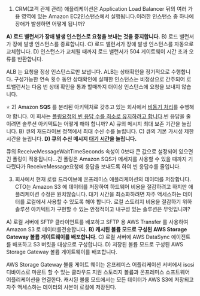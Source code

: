 1) CRM(고객 관계 관리) 애플리케이션은 Application Load Balancer 뒤의 여러 가용 영역에 있는 Amazon EC2인스턴스에서 실행됩니다.이러한 인스턴스 중 하나에 장애가 발생하면 어떻게 됩니까?

**A) 로드 밸런서가 장애 발생 인스턴스로 요청을 보내는 것을 중지합니다.**
B) 로드 밸런서가 장애 발생 인스턴스를 종료합니다.
C) 로드 밸런서가 장애 발생 인스턴스를 자동으로 교체합니다.
D) 인스턴스가 교체될 때까지 로드 밸런서가 504 게이트웨이 시간 초과 오류를 반환합니다.

ALB 는 요청을 정상 인스턴스로만 보냅니다. ALB는 상태확인을 정기적으로 수행합니다. 구성가능한 연속 횟수 동안 상태확인에 실패한 인스턴스는 비정상으로 간주되어 로드밸런서는 다음 번 상태 확인을 통과 할때까지 더이상 인스턴스에 요청을 보내지 않습니다.





:star: 2) Amazon **SQS** 를 분리된 아키텍처로 갖추고 있는 회사에서 <u>비동기 처리</u>를 수행해야 합니다. 이 회사는 <u>폴링요청의 빈 응답 수를 최소로 유지하려고 합니다</u>.빈 응답을 줄이려면 솔루션 아키텍트는 어떻게 해야 합니까?
A) 큐의 메시지 최대 보존 기간을 늘립니다.
B) 큐의 재드라이브 정책에서 최대 수신 수를 늘립니다.
C) 큐의 기본 가시성 제한 시간을 늘립니다.
**D) 큐의 수신 메시지 <u>대기 시간</u>을 늘립니다.**

큐의 ReceiveMessageWaitTimeSeconds 속성이 0보다 큰 값으로 설정되어 있으면 긴 폴링이 적용됩니다...긴 폴링은 Amazon SQS가 메세지를 사용할 수 있을 때까지 기다렸다가 ReceiveMessage요청에 응답을 보내도록 하여 빈 응답수를 줄입니다. 





3) 회사에서 현재 로컬 드라이브에 온프레미스 애플리케이션의 데이터를 저장합니다. CTO는 Amazon S3 에 데이터를 저장하여 하드웨어 비용을 절감하려고 하지만 애플리케이션 수정은 원치않습니다. 대기 시간을 최소화하려면 자주 액세스하는 데이터를 로컬에서 사용할 수 있도록 해야 합니다.
로컬 스토리지 비용을 절감하기 위하 솔루션 아키텍트가 구현할 수 있는 안정적이고 내구성 있는 솔루션은
무엇입니까?

A) 로컬 서버에 SFTP 클라이언트를 배포하고 SFTP 용 AWS Transfer 를 사용하여 Amazon S3 로 데이터를전송합니다.
**B) 캐시된 볼륨 모드로 구성된 AWS Storage Gateway 볼륨 게이트웨이를 배포합니다.**
C) 로컬 서버에 AWS DataSync 에이전트를 배포하고 S3 버킷을 대상으로 구성합니다.
D) 저장된 볼륨 모드로 구성된 AWS Storage Gateway 볼륨 게이트웨이를 배포합니다.

AWS Storage Gateway 볼륨 게이트 웨이는 온프레미스 어플리케이션 서버에서 iscsi디바이스로 마운트 할 수 있는 클라우드 지원 스토리지 볼륨과 온프레미스 소프트웨어 어플리케이션을 연결한다. 캐시된 볼륨 모드에서는 모든 데이터가 AWS S3에 저장되고 자주 액세스하는 데이터의 사본이 로컬에 저장된다. 
